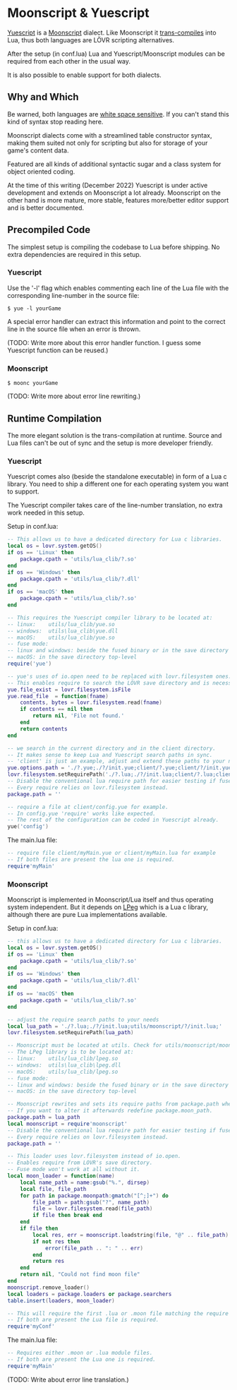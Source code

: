 Moonscript & Yuescript
===

[Yuescript](https://yuescript.org/) is a 
[Moonscript](https://moonscript.org) dialect.
Like Moonscript it
[trans-compiles](https://en.wikipedia.org/wiki/Source-to-source_compiler)
into Lua, thus both languages are LÖVR scripting alternatives.

After the setup (in conf.lua) Lua and Yuescript/Moonscript modules can be required from each other
in the usual way.

It is also possible to enable support for both dialects.

Why and Which
---

Be warned, both languages are [white space sensitive](https://en.wikipedia.org/wiki/Off-side_rule).
If you can't stand this kind of syntax stop reading here.

Moonscript dialects come with a streamlined table constructor syntax,
making them suited not only for scripting but also for storage of your game's content data.

Featured are all kinds of additional syntactic sugar
and a class system for object oriented coding.

At the time of this writing (December 2022)
Yuescript is under active development and extends on Moonscript a lot already.
Moonscript on the other hand is more mature, more stable, features more/better editor support and is
better documented.

Precompiled Code
---

The simplest setup is compiling the codebase to Lua before shipping.
No extra dependencies are required in this setup.

### Yuescript

Use the '-l' flag which enables commenting each line of the Lua file with the corresponding
line-number in the source file:
    
    $ yue -l yourGame

A special error handler can extract this information 
and point to the correct line in the source file when an error is thrown.

(TODO: Write more about this error handler function. I guess some Yuescript function can be reused.)

### Moonscript

    $ moonc yourGame

(TODO: Write more about error line rewriting.)

Runtime Compilation
---

The more elegant solution is the trans-compilation at runtime.
Source and Lua files can't be out of sync and the setup is more developer friendly.

### Yuescript

Yuescript comes also (beside the standalone executable) in form of a Lua c library.
You need to ship a different one for each operating system you want to support.

The Yuescript compiler takes care of the line-number translation,
no extra work needed in this setup.

Setup in conf.lua:

``` lua
-- This allows us to have a dedicated directory for Lua c libraries.
local os = lovr.system.getOS()
if os == 'Linux' then
    package.cpath = 'utils/lua_clib/?.so'
end
if os == 'Windows' then
    package.cpath = 'utils/lua_clib/?.dll'
end
if os == 'macOS' then
    package.cpath = 'utils/lua_clib/?.so'
end

-- This requires the Yuescript compiler library to be located at:
-- linux:    utils/lua_clib/yue.so
-- windows:  utils\lua_clib\yue.dll
-- macOS:    utils/lua_clib/yue.so
-- fuse mode:
-- linux and windows: beside the fused binary or in the save directory top-level.
-- macOS: in the save directory top-level
require('yue')

-- yue's uses of io.open need to be replaced with lovr.filesystem ones.
-- This enables require to search the LÖVR save directory and is necessary for the fuse mode.
yue.file_exist = lovr.filesystem.isFile
yue.read_file  = function(fname)
    contents, bytes = lovr.filesystem.read(fname)
    if contents == nil then
        return nil, 'File not found.'
    end
    return contents
end

-- we search in the current directory and in the client directory.
-- It makes sense to keep Lua and Yuescript search paths in sync.
-- 'client' is just an example, adjust and extend these paths to your needs.
yue.options.path = './?.yue;./?/init.yue;client/?.yue;client/?/init.yue'
lovr.filesystem.setRequirePath('./?.lua;./?/init.lua;client/?.lua;client/?/init.lua')
-- Disable the conventional lua require path for easier testing if fuse mode works.
-- Every require relies on lovr.filesystem instead.
package.path = ''

-- require a file at client/config.yue for example.
-- In config.yue 'require' works like expected.
-- The rest of the configuration can be coded in Yuescript already.
yue('config')
```

The main.lua file:

``` lua
-- require file client/myMain.yue or client/myMain.lua for example
-- If both files are present the lua one is required.
require'myMain'
```

### Moonscript

Moonscript is implemented in Moonscript/Lua itself and thus operating system independent.
But it depends on [LPeg](http://www.inf.puc-rio.br/~roberto/lpeg/) which is a Lua c library,
although there are pure Lua implementations available.

Setup in conf.lua:

``` lua
-- this allows us to have a dedicated directory for Lua c libraries.
local os = lovr.system.getOS()
if os == 'Linux' then
    package.cpath = 'utils/lua_clib/?.so'
end
if os == 'Windows' then
    package.cpath = 'utils/lua_clib/?.dll'
end
if os == 'macOS' then
    package.cpath = 'utils/lua_clib/?.so'
end

-- adjust the require search paths to your needs
local lua_path = './?.lua;./?/init.lua;utils/moonscript/?/init.lua;'
lovr.filesystem.setRequirePath(lua_path)

-- Moonscript must be located at utils. Check for utils/moonscript/moonscript/init.lua.
-- The LPeg library is to be located at:
-- linux:    utils/lua_clib/lpeg.so
-- windows:  utils\lua_clib\lpeg.dll
-- macOS:    utils/lua_clib/lpeg.so
-- fuse mode:
-- linux and windows: beside the fused binary or in the save directory top-level.
-- macOS: in the save directory top-level

-- Moonscript rewrites and sets its require paths from package.path when first required.
-- If you want to alter it afterwards redefine package.moon_path.
package.path = lua_path
local moonscript = require'moonscript'
-- Disable the conventional lua require path for easier testing if fuse mode works.
-- Every require relies on lovr.filesystem instead.
package.path = ''

-- This loader uses lovr.filesystem instead of io.open.
-- Enables require from LOVR's save directory.
-- Fuse mode won't work at all without it.
local moon_loader = function(name)
    local name_path = name:gsub("%.", dirsep)
    local file, file_path
    for path in package.moonpath:gmatch("[^;]+") do
        file_path = path:gsub("?", name_path)
        file = lovr.filesystem.read(file_path)
        if file then break end
    end
    if file then
        local res, err = moonscript.loadstring(file, "@" .. file_path)
        if not res then
            error(file_path .. ": " .. err)
        end
        return res
    end
    return nil, "Could not find moon file"
end
moonscript.remove_loader()
local loaders = package.loaders or package.searchers
table.insert(loaders, moon_loader)

-- This will require the first .lua or .moon file matching the require paths.
-- If both are present the Lua file is required.
require'myConf'
```

The main.lua file:

``` lua
-- Requires either .moon or .lua module files.
-- If both are present the Lua one is required.
require'myMain'
```

(TODO: Write about error line translation.)
